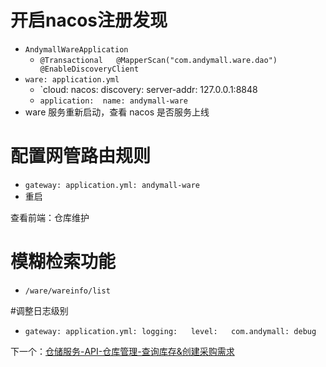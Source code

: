 # 开启nacos注册发现
- `AndymallWareApplication`
	- `@Transactional   @MapperScan("com.andymall.ware.dao")  @EnableDiscoveryClient`
- `ware: application.yml`
	- `cloud:  nacos:  discovery:  server-addr: 127.0.0.1:8848  
	- `application:  name: andymall-ware`
- ware 服务重新启动，查看 nacos 是否服务上线

# 配置网管路由规则
- `gateway: application.yml: andymall-ware`
- 重启

查看前端：仓库维护

# 模糊检索功能
- `/ware/wareinfo/list`

#调整日志级别
- `gateway: application.yml: logging:   level:   com.andymall: debug`

下一个：[仓储服务-API-仓库管理-查询库存&创建采购需求](课程&笔记/技术栈/尚硅谷/谷粒商城/步骤与问题/recources/仓储服务-API-仓库管理-查询库存&创建采购需求.md)